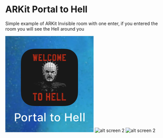 # ARKit Portal to Hell

Simple example of ARKit
Invisible room with one enter, if you entered the room you will see the Hell around you

![alt screen 1](https://github.com/KonstantinSt77/AR_Portal_to_Hell/blob/master/Preview/appIcon.PNG)
![alt screen 2](https://raw.githubusercontent.com/KonstantinSt77/AR_Portal_to_Hell/master/icon%20simple%20weather/screenshots/Weather2.jpg)
![alt screen 2](https://raw.githubusercontent.com/KonstantinSt77/AR_Portal_to_Hell/master/icon%20simple%20weather/screenshots/Weather2.jpg)
